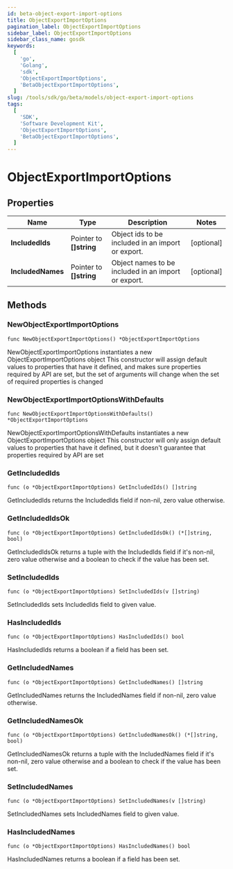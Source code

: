```yaml
---
id: beta-object-export-import-options
title: ObjectExportImportOptions
pagination_label: ObjectExportImportOptions
sidebar_label: ObjectExportImportOptions
sidebar_class_name: gosdk
keywords:
  [
    'go',
    'Golang',
    'sdk',
    'ObjectExportImportOptions',
    'BetaObjectExportImportOptions',
  ]
slug: /tools/sdk/go/beta/models/object-export-import-options
tags:
  [
    'SDK',
    'Software Development Kit',
    'ObjectExportImportOptions',
    'BetaObjectExportImportOptions',
  ]
---
```


# ObjectExportImportOptions

## Properties

| Name | Type | Description | Notes |
| --- | --- | --- | --- |
| **IncludedIds** | Pointer to **[]string** | Object ids to be included in an import or export. | [optional] |
| **IncludedNames** | Pointer to **[]string** | Object names to be included in an import or export. | [optional] |

## Methods

### NewObjectExportImportOptions

`func NewObjectExportImportOptions() *ObjectExportImportOptions`

NewObjectExportImportOptions instantiates a new ObjectExportImportOptions object This constructor will assign default values to properties that have it defined, and makes sure properties required by API are set, but the set of arguments will change when the set of required properties is changed

### NewObjectExportImportOptionsWithDefaults

`func NewObjectExportImportOptionsWithDefaults() *ObjectExportImportOptions`

NewObjectExportImportOptionsWithDefaults instantiates a new ObjectExportImportOptions object This constructor will only assign default values to properties that have it defined, but it doesn't guarantee that properties required by API are set

### GetIncludedIds

`func (o *ObjectExportImportOptions) GetIncludedIds() []string`

GetIncludedIds returns the IncludedIds field if non-nil, zero value otherwise.

### GetIncludedIdsOk

`func (o *ObjectExportImportOptions) GetIncludedIdsOk() (*[]string, bool)`

GetIncludedIdsOk returns a tuple with the IncludedIds field if it's non-nil, zero value otherwise and a boolean to check if the value has been set.

### SetIncludedIds

`func (o *ObjectExportImportOptions) SetIncludedIds(v []string)`

SetIncludedIds sets IncludedIds field to given value.

### HasIncludedIds

`func (o *ObjectExportImportOptions) HasIncludedIds() bool`

HasIncludedIds returns a boolean if a field has been set.

### GetIncludedNames

`func (o *ObjectExportImportOptions) GetIncludedNames() []string`

GetIncludedNames returns the IncludedNames field if non-nil, zero value otherwise.

### GetIncludedNamesOk

`func (o *ObjectExportImportOptions) GetIncludedNamesOk() (*[]string, bool)`

GetIncludedNamesOk returns a tuple with the IncludedNames field if it's non-nil, zero value otherwise and a boolean to check if the value has been set.

### SetIncludedNames

`func (o *ObjectExportImportOptions) SetIncludedNames(v []string)`

SetIncludedNames sets IncludedNames field to given value.

### HasIncludedNames

`func (o *ObjectExportImportOptions) HasIncludedNames() bool`

HasIncludedNames returns a boolean if a field has been set.
